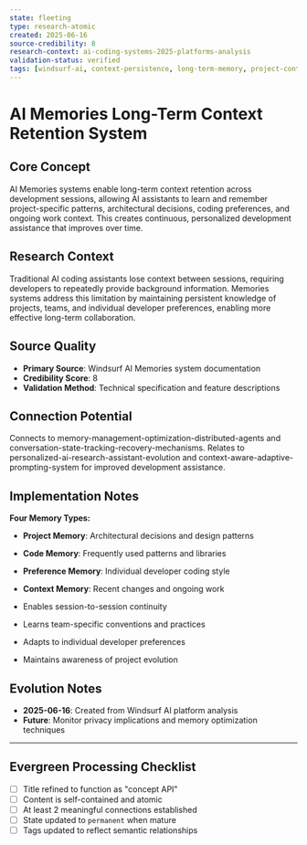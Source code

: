 ```yaml
---
state: fleeting
type: research-atomic
created: 2025-06-16
source-credibility: 8
research-context: ai-coding-systems-2025-platforms-analysis
validation-status: verified
tags: [windsurf-ai, context-persistence, long-term-memory, project-continuity, developer-personalization]
---
```


# AI Memories Long-Term Context Retention System

## Core Concept

AI Memories systems enable long-term context retention across development sessions, allowing AI assistants to learn and remember project-specific patterns, architectural decisions, coding preferences, and ongoing work context. This creates continuous, personalized development assistance that improves over time.

## Research Context

Traditional AI coding assistants lose context between sessions, requiring developers to repeatedly provide background information. Memories systems address this limitation by maintaining persistent knowledge of projects, teams, and individual developer preferences, enabling more effective long-term collaboration.

## Source Quality

- **Primary Source**: Windsurf AI Memories system documentation
- **Credibility Score**: 8
- **Validation Method**: Technical specification and feature descriptions

## Connection Potential

Connects to memory-management-optimization-distributed-agents and conversation-state-tracking-recovery-mechanisms. Relates to personalized-ai-research-assistant-evolution and context-aware-adaptive-prompting-system for improved development assistance.

## Implementation Notes

**Four Memory Types:**
- **Project Memory**: Architectural decisions and design patterns
- **Code Memory**: Frequently used patterns and libraries
- **Preference Memory**: Individual developer coding style
- **Context Memory**: Recent changes and ongoing work

- Enables session-to-session continuity
- Learns team-specific conventions and practices
- Adapts to individual developer preferences
- Maintains awareness of project evolution

## Evolution Notes

- **2025-06-16**: Created from Windsurf AI platform analysis
- **Future**: Monitor privacy implications and memory optimization techniques

---

## Evergreen Processing Checklist

- [ ] Title refined to function as "concept API"
- [ ] Content is self-contained and atomic
- [ ] At least 2 meaningful connections established  
- [ ] State updated to `permanent` when mature
- [ ] Tags updated to reflect semantic relationships